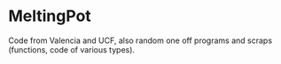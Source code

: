 # MeltingPot
Code from Valencia and UCF, also random one off programs and scraps (functions, code of various types).
